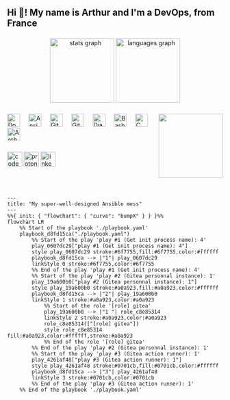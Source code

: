 <h2 align="left">Hi 👋! My name is Arthur and I'm a DevOps, from France</h2>

###

<div align="center">
  <img src="https://github-readme-stats.vercel.app/api?username=boyreau&hide_title=false&hide_rank=true&show_icons=true&include_all_commits=true&count_private=false&disable_animations=false&theme=dracula&locale=en&hide_border=false" height="150" alt="stats graph"  />
  <img src="https://github-readme-stats.vercel.app/api/top-langs?username=boyreau&locale=en&hide_title=false&count_private=false&layout=compact&card_width=320&langs_count=5&theme=dracula&hide_border=false" height="150" alt="languages graph"  />
</div>

###

<img align="right" height="150" src="https://i.imgflip.com/1o3xse.jpg"  />

###

<div align="left">
  <img src="https://cdn.jsdelivr.net/gh/devicons/devicon/icons/docker/docker-original.svg" height="30" alt="Docker logo"  />
  <img width="12" />
  <img src="https://cdn.jsdelivr.net/gh/devicons/devicon/icons/ansible/ansible-original.svg" height="30" alt="Ansible logo"  />
  <img width="12" />
  <img src="https://cdn.jsdelivr.net/gh/devicons/devicon/icons/git/git-original.svg" height="30" alt="Git logo"  />
  <img width="12" />
  <img src="https://cdn.jsdelivr.net/gh/devicons/devicon/icons/githubactions/githubactions-original.svg" height="30" alt="GitHub Actions logo"  />
  <img width="12" />
  <img src="https://cdn.jsdelivr.net/gh/devicons/devicon/icons/django/django-plain.svg" height="30" alt="Django logo"  />
  <img width="12" />
  <img src="https://cdn.jsdelivr.net/gh/devicons/devicon/icons/bash/bash-original.svg" height="30" alt="Bash logo"  />
  <img width="12" />
  <img src="https://cdn.jsdelivr.net/gh/devicons/devicon/icons/c/c-original.svg" height="30" alt="C logo"  />
  <img width="12" />
  <img src="https://cdn.jsdelivr.net/gh/devicons/devicon/icons/archlinux/archlinux-original.svg" height="30" alt="Arch Linux logo"  />
  <img width="12" />
</div>

###

<div align="left">
  <img src="https://img.shields.io/static/v1?message=Codeberg&logo=codeberg&label=&color=4793CC&logoColor=white&labelColor=&style=for-the-badge" height="35" alt="codeberg logo"  />
  <img src="https://img.shields.io/static/v1?message=ProtonMail&logo=protonmail&label=&color=6D4AFF&logoColor=white&labelColor=&style=for-the-badge" height="35" alt="proton mail logo"  />
  <img src="https://img.shields.io/static/v1?message=LinkedIn&logo=linkedin&label=&color=0077B5&logoColor=white&labelColor=&style=for-the-badge" height="35" alt="linkedin logo"  />
</div>

###

<br clear="both">

###
```mermaid
---
title: "My super-well-designed Ansible mess"
---
%%{ init: { "flowchart": { "curve": "bumpX" } } }%%
flowchart LR
	%% Start of the playbook './playbook.yaml'
	playbook_d8fd15ca("./playbook.yaml")
		%% Start of the play 'play #1 (Get init process name): 4'
		play_0607dc29["play #1 (Get init process name): 4"]
		style play_0607dc29 stroke:#6f7755,fill:#6f7755,color:#ffffff
		playbook_d8fd15ca --> |"1"| play_0607dc29
		linkStyle 0 stroke:#6f7755,color:#6f7755
		%% End of the play 'play #1 (Get init process name): 4'
		%% Start of the play 'play #2 (Gitea personnal instance): 1'
		play_19a600b0["play #2 (Gitea personnal instance): 1"]
		style play_19a600b0 stroke:#a0a923,fill:#a0a923,color:#ffffff
		playbook_d8fd15ca --> |"2"| play_19a600b0
		linkStyle 1 stroke:#a0a923,color:#a0a923
			%% Start of the role '[role] gitea'
			play_19a600b0 --> |"1 "| role_c8e85314
			linkStyle 2 stroke:#a0a923,color:#a0a923
			role_c8e85314(["[role] gitea"])
			style role_c8e85314 fill:#a0a923,color:#ffffff,stroke:#a0a923
			%% End of the role '[role] gitea'
		%% End of the play 'play #2 (Gitea personnal instance): 1'
		%% Start of the play 'play #3 (Gitea action runner): 1'
		play_4261af48["play #3 (Gitea action runner): 1"]
		style play_4261af48 stroke:#0701cb,fill:#0701cb,color:#ffffff
		playbook_d8fd15ca --> |"3"| play_4261af48
		linkStyle 3 stroke:#0701cb,color:#0701cb
		%% End of the play 'play #3 (Gitea action runner): 1'
	%% End of the playbook './playbook.yaml'

```
